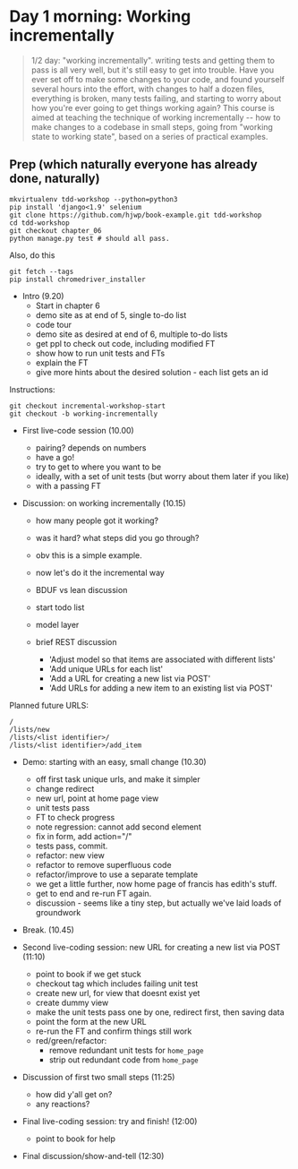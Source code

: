 
# Day 1 morning: Working incrementally

> 1/2 day: "working incrementally".  writing tests and getting them to pass is
> all very well, but it's still easy to get into trouble.  Have you ever set
> off to make some changes to your code, and found yourself several hours into
> the effort, with changes to half a dozen files, everything is broken, many
> tests failing, and starting to worry about how you're ever going to get
> things working again?  This course is aimed at teaching the technique of
> working incrementally -- how to make changes to a codebase in small steps,
> going from "working state to working state", based on a series of practical
> examples.

## Prep (which naturally everyone has already done, naturally)

```
mkvirtualenv tdd-workshop --python=python3
pip install 'django<1.9' selenium
git clone https://github.com/hjwp/book-example.git tdd-workshop
cd tdd-workshop
git checkout chapter_06
python manage.py test # should all pass.
```

Also, do this

```
git fetch --tags
pip install chromedriver_installer
```


* Intro (9.20)
  - Start in chapter 6
  - demo site as at end of 5, single to-do list
  - code tour
  - demo site as desired at end of 6, multiple to-do lists
  - get ppl to check out code, including modified FT
  - show how to run unit tests and FTs
  - explain the FT
  - give more hints about the desired solution - each list gets an id


Instructions:

    git checkout incremental-workshop-start
    git checkout -b working-incrementally



* First live-code session (10.00)
  - pairing? depends on numbers
  - have a go!
  - try to get to where you want to be
  - ideally, with a set of unit tests (but worry about them later if you like)
  - with a passing FT




* Discussion: on working incrementally (10.15)
  - how many people got it working?
  - was it hard?  what steps did you go through?
  - obv this is a simple example.
  - now let's do it the incremental way
  - BDUF vs lean discussion
  - start todo list
  - model layer
  - brief REST discussion

    * 'Adjust model so that items are associated with different lists'
    * 'Add unique URLs for each list'
    * 'Add a URL for creating a new list via POST'
    * 'Add URLs for adding a new item to an existing list via POST'


Planned future URLS:

    / 
    /lists/new
    /lists/<list identifier>/
    /lists/<list identifier>/add_item


* Demo: starting with an easy, small change (10.30)
  * off first task unique urls, and make it simpler
  * change redirect
  * new url, point at home page view
  * unit tests pass
  * FT to check progress
  * note regression: cannot add second element
  * fix in form, add action="/"
  * tests pass, commit.
  * refactor: new view
  * refactor to remove superfluous code
  * refactor/improve to use a separate template
  * we get a little further, now home page of francis has edith's stuff.
  * get to end and re-run FT again.
  * discussion - seems like a tiny step, but actually we've laid loads of groundwork

* Break. (10.45)

* Second live-coding session: new URL for creating a new list via POST (11:10)
  * point to book if we get stuck
  * checkout tag which includes failing unit test
  * create new url, for view that doesnt exist yet
  * create dummy view
  * make the unit tests pass one by one, redirect first, then saving data
  * point the form at the new URL
  * re-run the FT and confirm things still work
  * red/green/refactor:
    - remove redundant unit tests for `home_page`
    - strip out redundant code from `home_page`


* Discussion of first two small steps (11:25)
  - how did y'all get on?
  - any reactions?

* Final live-coding session:  try and finish! (12:00)
  - point to book for help

* Final discussion/show-and-tell (12:30)


